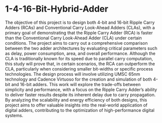 # 1-4-16-Bit-Hybrid-Adder

The objective of this project is to design both 4-bit and 16-bit Ripple Carry Adders (RCAs)
and Conventional Carry Look-Ahead Adders (CLAs), with a primary goal of demonstrating
that the Ripple Carry Adder (RCA) is faster than the Conventional Carry Look-Ahead Adder
(CLA) under certain conditions. The project aims to carry out a comprehensive comparison
between the two adder architectures by evaluating critical parameters such as delay, power
consumption, area, and overall performance. Although the CLA is traditionally known for
its speed due to parallel carry computation, this study will prove that, in certain scenarios, the
RCA can outperform the CLA, particularly when considering smaller bit-widths or specific
process technologies. The design process will involve utilizing UMSC 65nm technology
and Cadence Virtuoso for the creation and simulation of both 4-bit and 16-bit adders. This
work will explore the trade-offs between simplicity and performance, with a focus on the
Ripple Carry Adder’s ability to deliver faster results despite its inherent delay due to carry
propagation. By analyzing the scalability and energy efficiency of both designs, this project
aims to offer valuable insights into the real-world application of digital adders, contributing
to the optimization of high-performance digital systems.
